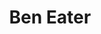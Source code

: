 ---
title: Ben Eater
url: https://www.youtube.com/user/eaterbc
categories: [youtube, scicomm]
info: Subscribe to see tutorial-style videos about electronics, computer architecture, networking, and various other technical subjects.
duration: long
---